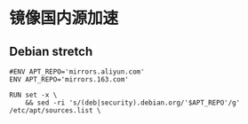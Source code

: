 # 镜像国内源加速
## Debian stretch
```
#ENV APT_REPO='mirrors.aliyun.com'
ENV APT_REPO='mirrors.163.com'
```

```
RUN set -x \
    && sed -ri 's/(deb|security).debian.org/'$APT_REPO'/g' /etc/apt/sources.list \
```